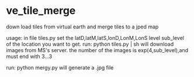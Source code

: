# ve_tile_merge
down load tiles from virtual earth and merge tiles to a jped map

usage:
in file tiles.py  set the latD,latM,latS,lonD,LonM,LonS level sub_level of the location you want to get.
run:
  python tiles.py | sh
will download images from MS's server. the number of the images is exp(4,sub_level),and must end with 3...3

run:
python mergy.py
will generate a .jpg file 
